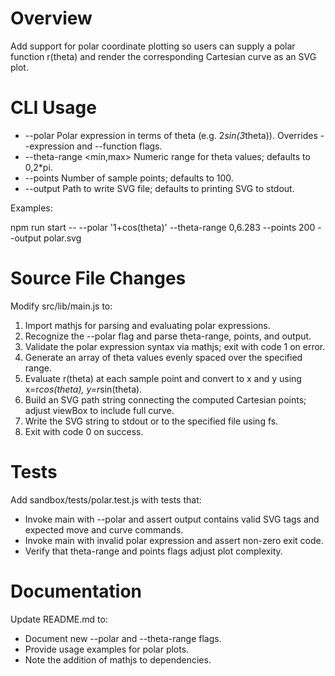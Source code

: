 # Overview

Add support for polar coordinate plotting so users can supply a polar function r(theta) and render the corresponding Cartesian curve as an SVG plot.

# CLI Usage

- --polar <expr>         Polar expression in terms of theta (e.g. 2*sin(3*theta)). Overrides --expression and --function flags.
- --theta-range <min,max>  Numeric range for theta values; defaults to 0,2*pi.
- --points <n>           Number of sample points; defaults to 100.
- --output <file-path>   Path to write SVG file; defaults to printing SVG to stdout.

Examples:

npm run start -- --polar '1+cos(theta)' --theta-range 0,6.283 --points 200 --output polar.svg

# Source File Changes

Modify src/lib/main.js to:
1. Import mathjs for parsing and evaluating polar expressions.
2. Recognize the --polar flag and parse theta-range, points, and output.
3. Validate the polar expression syntax via mathjs; exit with code 1 on error.
4. Generate an array of theta values evenly spaced over the specified range.
5. Evaluate r(theta) at each sample point and convert to x and y using x=r*cos(theta), y=r*sin(theta).
6. Build an SVG path string connecting the computed Cartesian points; adjust viewBox to include full curve.
7. Write the SVG string to stdout or to the specified file using fs.
8. Exit with code 0 on success.

# Tests

Add sandbox/tests/polar.test.js with tests that:
- Invoke main with --polar and assert output contains valid SVG tags and expected move and curve commands.
- Invoke main with invalid polar expression and assert non-zero exit code.
- Verify that theta-range and points flags adjust plot complexity.

# Documentation

Update README.md to:
- Document new --polar and --theta-range flags.
- Provide usage examples for polar plots.
- Note the addition of mathjs to dependencies.
